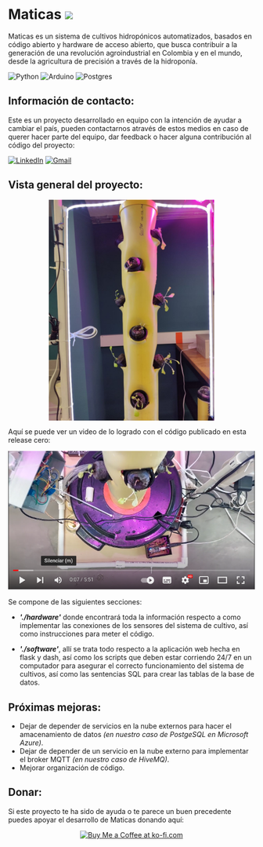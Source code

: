 # Maticas [![](https://visitcount.itsvg.in/api?id=ViewsMaticasProject&label=Project%20Views&pretty=false)](https://visitcount.itsvg.in)

Maticas es un sistema de cultivos hidropónicos automatizados, basados en código abierto y hardware de acceso abierto, 
que busca contribuir a la generación de una revolución agroindustrial en Colombia y en el mundo, desde la agricultura
de precisión a través de la hidroponía.

 ![Python](https://img.shields.io/badge/python-3670A0?style=for-the-badge&logo=python&logoColor=ffdd54) ![Arduino](https://img.shields.io/badge/-Arduino-00979D?style=for-the-badge&logo=Arduino&logoColor=white) ![Postgres](https://img.shields.io/badge/postgres-%23316192.svg?style=for-the-badge&logo=postgresql&logoColor=white)


Información de contacto: 
-----------------------------------------------------------------------------------------------------

Este es un proyecto desarrollado en equipo con la intención de ayudar a cambiar el país,
pueden contactarnos através de estos medios en caso de querer hacer parte del equipo, dar feedback o hacer
alguna contribución al código del proyecto:

[![LinkedIn](https://img.shields.io/badge/LinkedIn-%230077B5.svg?logo=linkedin&logoColor=white)](https://www.linkedin.com/in/dave-alsina-computer-science/)
[![Gmail](https://img.shields.io/badge/Gmail-white?style=flat&logo=gmail)](mailto:davealsina@gmail.com)



Vista general del proyecto:
-----------------------------------------------------------------------------------------------------

<p align="center">
<img align="center" src="https://github.com/DaveAlsina/maticas/blob/main/imgs/tubo_central.jpg"
height="450">
</p>


Aquí se puede ver un video de lo logrado con el código publicado en esta release cero:

[![Video demostrando lo desarrollado con el proyecto](https://github.com/DaveAlsina/maticas/blob/main/imgs/video_thumbnail.png)](https://www.youtube.com/watch?v=mjRLgYRJpWg)


Se compone de las siguientes secciones: 

*  ***'./hardware'*** donde encontrará toda la información respecto a como implementar las conexiones de los sensores del sistema de cultivo, así como 
	instrucciones para meter el código.

*  ***'./software'***, allí se trata todo respecto a la aplicación web hecha en flask y dash, así como los scripts que deben estar corriendo 24/7 en un 
	computador para asegurar el correcto funcionamiento del sistema de cultivos, así como las sentencias SQL para crear las tablas de la base de datos.


Próximas mejoras:
-----------------------------------------------------------------------------------------------------

* Dejar de depender de servicios en la nube externos para hacer el amacenamiento de datos *(en nuestro caso de PostgeSQL en Microsoft Azure)*.
* Dejar de depender de un servicio en la nube externo para implementar el broker MQTT *(en nuestro caso de HiveMQ)*.
* Mejorar organización de código.



Donar:
-----------------------------------------------------------------------------------------------------

Si este proyecto te ha sido de ayuda o te parece un buen precedente puedes apoyar el desarrollo de Maticas donando aquí:


<p align="center"><a href='https://www.buymeacoffee.com/DaveAlsina' target='_blank'><img height='35' style='border:0px;height:46px;' src='https://az743702.vo.msecnd.net/cdn/kofi3.png?v=0' border='0' alt='Buy Me a Coffee at ko-fi.com' /></p>




